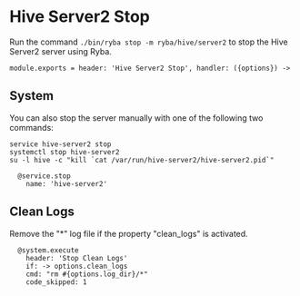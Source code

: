 
# Hive Server2 Stop

Run the command `./bin/ryba stop -m ryba/hive/server2` to stop the Hive Server2
server using Ryba.

    module.exports = header: 'Hive Server2 Stop', handler: ({options}) ->

## System

You can also stop the server manually with one of the following two commands:

```
service hive-server2 stop
systemctl stop hive-server2
su -l hive -c "kill `cat /var/run/hive-server2/hive-server2.pid`"
```

      @service.stop
        name: 'hive-server2'

## Clean Logs

Remove the "*" log file if the property "clean_logs" is
activated.

      @system.execute
        header: 'Stop Clean Logs'
        if: -> options.clean_logs
        cmd: "rm #{options.log_dir}/*"
        code_skipped: 1

